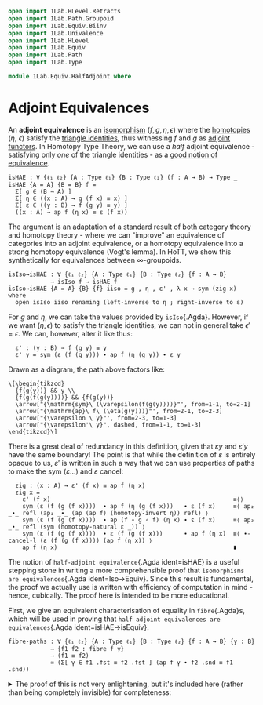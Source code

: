 ```agda
open import 1Lab.HLevel.Retracts
open import 1Lab.Path.Groupoid
open import 1Lab.Equiv.Biinv
open import 1Lab.Univalence
open import 1Lab.HLevel
open import 1Lab.Equiv
open import 1Lab.Path
open import 1Lab.Type

module 1Lab.Equiv.HalfAdjoint where
```

# Adjoint Equivalences

An **adjoint equivalence** is an [isomorphism] $(f, g, \eta, \epsilon)$
where the [homotopies] ($\eta$, $\epsilon$) satisfy the [triangle
identities], thus witnessing $f$ and $g$ as [adjoint functors]. In
Homotopy Type Theory, we can use a _half_ adjoint equivalence -
satisfying only _one_ of the triangle identities - as a [good notion of
equivalence].

[isomorphism]: 1Lab.Equiv.html#isomorphisms-from-equivalences
[homotopies]: 1Lab.Path.html#dependent-functions
[triangle identities]: https://ncatlab.org/nlab/show/triangle+identities
[adjoint functors]: https://ncatlab.org/nlab/show/adjoint+functor
[good notion of equivalence]: 1Lab.Equiv.html#equivalences

```
isHAE : ∀ {ℓ₁ ℓ₂} {A : Type ℓ₁} {B : Type ℓ₂} (f : A → B) → Type _
isHAE {A = A} {B = B} f =
  Σ[ g ∈ (B → A) ]
  Σ[ η ∈ ((x : A) → g (f x) ≡ x) ]
  Σ[ ε ∈ ((y : B) → f (g y) ≡ y) ]
  ((x : A) → ap f (η x) ≡ ε (f x))
```

The argument is an adaptation of a standard result of both category
theory and homotopy theory - where we can "improve" an equivalence of
categories into an adjoint equivalence, or a homotopy equivalence into a
strong homotopy equivalence (Vogt's lemma). In HoTT, we show this
synthetically for equivalences between $\infty$-groupoids.

```
isIso→isHAE : ∀ {ℓ₁ ℓ₂} {A : Type ℓ₁} {B : Type ℓ₂} {f : A → B}
            → isIso f → isHAE f
isIso→isHAE {A = A} {B} {f} iiso = g , η , ε' , λ x → sym (zig x) where
  open isIso iiso renaming (left-inverse to η ; right-inverse to ε)
```

For $g$ and $\eta$, we can take the values provided by `isIso`{.Agda}.
However, if we want $(\eta, \epsilon)$ to satisfy the triangle
identities, we can not in general take $\epsilon' = \epsilon$.  We can,
however, alter it like thus:

```
  ε' : (y : B) → f (g y) ≡ y
  ε' y = sym (ε (f (g y))) ∙ ap f (η (g y)) ∙ ε y
```

Drawn as a diagram, the path above factors like:

~~~{.quiver}
\[\begin{tikzcd}
  {f(g(y))} && y \\
  {f(g(f(g(y))))} && {f(g(y))}
  \arrow["{\mathrm{sym}\ (\varepsilon(f(g(y))))}"', from=1-1, to=2-1]
  \arrow["{\mathrm{ap}\ f\ (\eta(g(y)))}"', from=2-1, to=2-3]
  \arrow["{\varepsilon \ y}"', from=2-3, to=1-3]
  \arrow["{\varepsilon'\ y}", dashed, from=1-1, to=1-3]
\end{tikzcd}\]
~~~

There is a great deal of redundancy in this definition, given that
$\varepsilon y$ and $\varepsilon' y$ have the same boundary! The point
is that while the definition of $\varepsilon$ is entirely opaque to us,
$\varepsilon'$ is written in such a way that we can use properties of
paths to make the $\mathrm{sym}\ (\varepsilon ...)$ and $\varepsilon$
cancel:

```
  zig : (x : A) → ε' (f x) ≡ ap f (η x)
  zig x =
    ε' (f x)                                                    ≡⟨⟩
    sym (ε (f (g (f x))))  ∙ ap f (η (g (f x)))   ∙ ε (f x)     ≡⟨ ap₂ _∙_ refl (ap₂ _∙_ (ap (ap f) (homotopy-invert η)) refl) ⟩
    sym (ε (f (g (f x))))  ∙ ap (f ∘ g ∘ f) (η x) ∙ ε (f x)     ≡⟨ ap₂ _∙_ refl (sym (homotopy-natural ε _)) ⟩
    sym (ε (f (g (f x))))  ∙ ε (f (g (f x)))      ∙ ap f (η x)  ≡⟨ ∙-cancel-l (ε (f (g (f x)))) (ap f (η x)) ⟩
    ap f (η x)                                                  ∎
```

The notion of `half-adjoint equivalence`{.Agda ident=isHAE} is a useful
stepping stone in writing a more comprehensible proof that `isomorphisms
are equivalences`{.Agda ident=Iso→Equiv}. Since this result is
fundamental, the proof we actually use is written with efficiency of
computation in mind - hence, cubically. The proof here is intended to be
more educational.

First, we give an equivalent characterisation of equality in
`fibre`{.Agda}s, which will be used in proving that `half adjoint
equivalences are equivalences`{.Agda ident=isHAE→isEquiv}.

```
fibre-paths : ∀ {ℓ₁ ℓ₂} {A : Type ℓ₁} {B : Type ℓ₂} {f : A → B} {y : B}
            → {f1 f2 : fibre f y}
            → (f1 ≡ f2)
            ≃ (Σ[ γ ∈ f1 .fst ≡ f2 .fst ] (ap f γ ∙ f2 .snd ≡ f1 .snd))
```

<details>
<summary>The proof of this is not very enlightening, but it's included
here (rather than being completely invisible) for
completeness:</summary>
```
fibre-paths {f = f} {y} {f1} {f2} =
  Path (fibre f y) f1 f2                                                       ≃⟨ Iso→Equiv Σ-Path-iso e¯¹ ⟩
  (Σ[ γ ∈ f1 .fst ≡ f2 .fst ] (subst (λ x₁ → f x₁ ≡ _) γ (f1 .snd) ≡ f2 .snd)) ≃⟨ Σ-ap (λ x → pathToEquiv (lemma x)) ⟩
  (Σ[ γ ∈ f1 .fst ≡ f2 .fst ] (ap f γ ∙ f2 .snd ≡ f1 .snd))                    ≃∎
  where
    helper : (p' : f (f1 .fst) ≡ y)
           → (subst (λ x → f x ≡ y) refl (f1 .snd) ≡ p')
           ≡ (ap f refl ∙ p' ≡ f1 .snd)
    helper p' =
      subst (λ x → f x ≡ y) refl (f1 .snd) ≡ p' ≡⟨ ap₂ _≡_ (transport-refl _) refl ⟩
      (f1 .snd) ≡ p'                            ≡⟨ Iso→path (sym , iso sym (λ x → refl) (λ x → refl)) ⟩
      p' ≡ f1 .snd                              ≡⟨ ap₂ _≡_ (sym (∙-id-l _)) refl ⟩
      refl ∙ p' ≡ f1 .snd                       ≡⟨⟩
      ap f refl ∙ p' ≡ f1 .snd                  ∎

    lemma : ∀ {x'} {p'} → (γ : f1 .fst ≡ x')
          → (subst (λ x → f x ≡ _) γ (f1 .snd) ≡ p')
          ≡ (ap f γ ∙ p' ≡ f1 .snd)
    lemma {x'} {p'} p =
      J (λ x' γ → ∀ p' → (subst (λ x → f x ≡ _) γ (f1 .snd) ≡ p')
                       ≡ (ap f γ ∙ p' ≡ f1 .snd))
        helper p p'
```
</details>

Then, given an element $y : B$, we can construct a fibre of of $f$, and,
using the above characterisation of equality, prove that this fibre is a
centre of contraction:

```
isHAE→isEquiv : ∀ {ℓ₁ ℓ₂} {A : Type ℓ₁} {B : Type ℓ₂} {f : A → B}
              → isHAE f → isEquiv f
isHAE→isEquiv {A = A} {B} {f} (g , η , ε , zig) .isEqv y = contr fib contract where
  fib : fibre f y
  fib = g y , ε y
```

The fibre is given by $(g(y), ε(y))$, which we can prove equal to another
$(x, p)$ using a very boring calculation:

```
  contract : (fib₂ : fibre f y) → fib ≡ fib₂
  contract (x , p) = (fibre-paths e¯¹) .fst (x≡gy , path) where
    x≡gy = ap g (sym p) ∙ η x

    path : ap f (ap g (sym p) ∙ η x) ∙ p ≡ ε y
    path =
      ap f (ap g (sym p) ∙ η x) ∙ p               ≡⟨ ap₂ _∙_ (ap-comp-path (ap g (sym p)) (η x)) refl ∙ sym (∙-assoc _ _ _) ⟩
      ap (f ∘ g) (sym p) ∙ ap f (η x) ∙ p         ≡⟨ ap₂ _∙_ refl (ap₂ _∙_ (zig _) refl) ⟩ -- by the triangle identity
      ap (f ∘ g) (sym p) ∙ ε (f x)    ∙ p         ≡⟨ ap₂ _∙_ refl (homotopy-natural ε p)  ⟩ -- by naturality of ε
```

The calculation of `path`{.Agda} factors as a bunch of boring
adjustments to paths using the groupoid structure of types, and the two
interesting steps above: The triangle identity says that
$\mathrm{ap}(f)(\eta x) = \epsilon(f x)$, and naturality of $\epsilon$
lets us "push it past $p$" to get something we can cancel:

```
      ap (f ∘ g) (sym p) ∙ ap (f ∘ g) p ∙ ε y     ≡⟨ ∙-assoc _ _ _ ⟩
      (ap (f ∘ g) (sym p) ∙ ap (f ∘ g) p) ∙ ε y   ≡⟨ ap₂ _∙_ (sym (ap-comp-path {f = f ∘ g} (sym p) p)) refl ⟩
      ap (f ∘ g) (sym p ∙ p) ∙ ε y                ≡⟨ ap₂ _∙_ (ap (ap (f ∘ g)) (∙-inv-r _)) refl ⟩
      ap (f ∘ g) refl ∙ ε y                       ≡⟨⟩
      refl ∙ ε y                                  ≡⟨ ∙-id-l (ε y) ⟩
      ε y                                         ∎
```

Putting these together, we get an alternative definition of
`isIso→isEquiv`{.Agda}:

```
isIso→isEquiv' : ∀ {ℓ₁ ℓ₂} {A : Type ℓ₁} {B : Type ℓ₂} {f : A → B}
               → isIso f → isEquiv f
isIso→isEquiv' = isHAE→isEquiv ∘ isIso→isHAE
```

<!--
```
_ = isIso→isEquiv
```
-->
